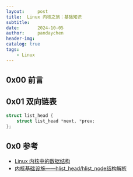 ```yaml
---
layout:     post
title:  Linux 内核之旅：基础知识
subtitle:
date:       2024-10-05
author:     pandaychen
header-img:
catalog: true
tags:
    - Linux
---
```


##  0x00    前言

##  0x01    双向链表

```CPP
struct list_head {
	struct list_head *next, *prev;
};
```

##  0x0  参考
-   [Linux 内核中的数据结构](https://blog.csdn.net/Rong_Toa/article/details/115110811)
-   [内核基础设施——hlist_head/hlist_node结构解析](https://linux.laoqinren.net/kernel/hlist/)